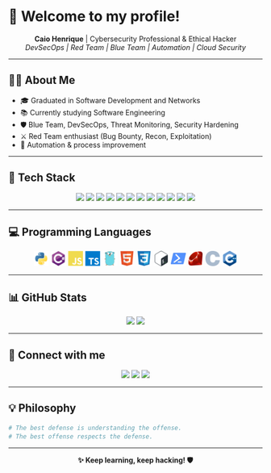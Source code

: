 # 👋 Welcome to my profile!

<p align="center">
  <b>Caio Henrique</b> | Cybersecurity Professional & Ethical Hacker<br>
  <i>DevSecOps | Red Team | Blue Team | Automation | Cloud Security</i>
</p>

---

## 👨‍💻 About Me

- 🎓 Graduated in Software Development and Networks
- 📚 Currently studying Software Engineering
- 🛡️ Blue Team, DevSecOps, Threat Monitoring, Security Hardening
- ⚔️ Red Team enthusiast (Bug Bounty, Recon, Exploitation)
- 🤖 Automation & process improvement

---

## 🧰 Tech Stack

<div align="center">
  <img src="https://img.shields.io/badge/Linux-FCC624?style=for-the-badge&logo=linux&logoColor=black"/>
  <img src="https://img.shields.io/badge/Docker-2496ED?style=for-the-badge&logo=docker&logoColor=white"/>
  <img src="https://img.shields.io/badge/Kubernetes-326CE5?style=for-the-badge&logo=kubernetes&logoColor=white"/>
  <img src="https://img.shields.io/badge/Elastic%20Stack-005571?style=for-the-badge&logo=elasticstack&logoColor=white"/>
  <img src="https://img.shields.io/badge/Wazuh-EE4C2C?style=for-the-badge&logo=wazuh&logoColor=white"/>
  <img src="https://img.shields.io/badge/Grafana-F46800?style=for-the-badge&logo=grafana&logoColor=white"/>
  <img src="https://img.shields.io/badge/Zabbix-EE0000?style=for-the-badge&logo=zabbix&logoColor=white"/>
  <img src="https://img.shields.io/badge/Neovim-57A143?style=for-the-badge&logo=neovim&logoColor=white"/>
  <img src="https://img.shields.io/badge/SentinelOne-000000?style=for-the-badge&logo=sentinelone&logoColor=white"/>
  <img src="https://img.shields.io/badge/AWS-232F3E?style=for-the-badge&logo=amazonaws&logoColor=white"/>
  <img src="https://img.shields.io/badge/Node--RED-8F0000?style=for-the-badge&logo=nodered&logoColor=white"/>
  <img src="https://img.shields.io/badge/Low--Code-0000FF?style=for-the-badge&logo=lowcode&logoColor=white"/>
</div>

---

## 💻 Programming Languages

<div align="center">
  <img src="https://raw.githubusercontent.com/devicons/devicon/master/icons/python/python-original.svg" height="30"/>
  <img src="https://raw.githubusercontent.com/devicons/devicon/master/icons/csharp/csharp-original.svg" height="30"/>
  <img src="https://raw.githubusercontent.com/devicons/devicon/master/icons/javascript/javascript-plain.svg" height="30"/>
  <img src="https://raw.githubusercontent.com/devicons/devicon/master/icons/typescript/typescript-plain.svg" height="30"/>
  <img src="https://raw.githubusercontent.com/devicons/devicon/master/icons/go/go-original.svg" height="30"/>
  <img src="https://raw.githubusercontent.com/devicons/devicon/master/icons/html5/html5-original.svg" height="30"/>
  <img src="https://raw.githubusercontent.com/devicons/devicon/master/icons/css3/css3-original.svg" height="30"/>
  <img src="https://raw.githubusercontent.com/devicons/devicon/master/icons/bash/bash-original.svg" height="30"/>
  <img src="https://raw.githubusercontent.com/devicons/devicon/master/icons/powershell/powershell-original.svg" height="30"/>
  <img src="https://raw.githubusercontent.com/devicons/devicon/master/icons/ruby/ruby-original.svg" height="30"/>
  <img src="https://raw.githubusercontent.com/devicons/devicon/master/icons/c/c-original.svg" height="30"/>
  <img src="https://raw.githubusercontent.com/devicons/devicon/master/icons/cplusplus/cplusplus-original.svg" height="30"/>
</div>

---

## 📊 GitHub Stats

<div align="center">
  <img height="165em" src="https://github-readme-stats.vercel.app/api?username=CHDevSec&show_icons=true&theme=dark&hide_border=true&count_private=true"/>
  <img height="165em" src="https://github-readme-stats.vercel.app/api/top-langs/?username=CHDevSec&layout=compact&theme=dark&hide_border=true"/>
</div>

---

## 🔗 Connect with me

<p align="center">
  <a href="mailto:caiohenriquesinger@gmail.com"><img src="https://img.shields.io/badge/Email-D14836?style=for-the-badge&logo=gmail&logoColor=white"/></a>
  <a href="https://www.linkedin.com/in/seu-linkedin"><img src="https://img.shields.io/badge/LinkedIn-0077B5?style=for-the-badge&logo=linkedin&logoColor=white"/></a>
  <a href="https://www.instagram.com/seu-instagram"><img src="https://img.shields.io/badge/Instagram-E4405F?style=for-the-badge&logo=instagram&logoColor=white"/></a>
</p>

---

## 💡 Philosophy

```bash
# The best defense is understanding the offense.
# The best offense respects the defense.
```

---

<p align="center"><b>✨ Keep learning, keep hacking! 🛡️</b></p>
